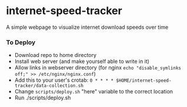 # internet-speed-tracker

A simple webpage to visualize internet download speeds over time

### To Deploy
* Download repo to home directory
* Install web server (and make yourself able to write in it)
* Allow links in webserver directory (for nginx `echo "disable_symlinks off;" >> /etc/nginx/nginx.conf`) 
* Add this to your user's crotab: `0 * * * * $HOME/internet-speed-tracker/data-collection.sh`
* Change `scripts/deploy.sh` "here" variable to the correct location
* Run ./scripts/deploy.sh
